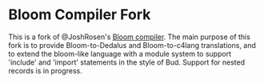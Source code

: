 
# Bloom Compiler Fork

This is a fork of @JoshRosen's [Bloom compiler](https://github.com/JoshRosen/bloom-compiler).  The main purpose of this fork is to provide Bloom-to-Dedalus
and Bloom-to-c4lang translations, and to extend the bloom-like language with a module system to support
'include' and 'import' statements in the style of Bud.  Support for nested records is in progress.



